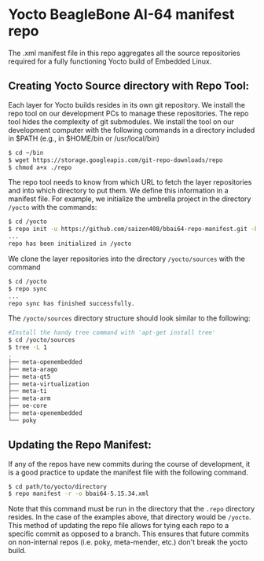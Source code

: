 # Yocto BeagleBone AI-64 manifest repo

The .xml manifest file in this repo aggregates all the source repositories required for a fully functioning Yocto build of Embedded Linux.

## Creating Yocto Source directory with Repo Tool:

Each layer for Yocto builds resides in its own git repository. We install the repo tool on our development PCs to manage these repositories. The repo tool hides the complexity of git submodules. We install the tool on our development computer with the following commands in a directory included in $PATH (e.g., in $HOME/bin or /usr/local/bin)
```bash
$ cd ~/bin
$ wget https://storage.googleapis.com/git-repo-downloads/repo
$ chmod a+x ./repo
```

The repo tool needs to know from which URL to fetch the layer repositories and into which directory to put them. We define this information in a manifest file. For example, we initialize the umbrella project in the directory ```/yocto``` with the commands:

```bash
$ cd /yocto
$ repo init -u https://github.com/saizen408/bbai64-repo-manifest.git -b kirkstone -m bbai64-5.15.34.xml
...
repo has been initialized in /yocto
```

We clone the layer repositories into the directory ```/yocto/sources``` with the command

```bash
$ cd /yocto
$ repo sync
...
repo sync has finished successfully.
```

The ```/yocto/sources``` directory structure should look similar to the following:

```bash
#Install the handy tree command with 'apt-get install tree'
$ cd /yocto/sources
$ tree -L 1
.
├── meta-openembedded
├── meta-arago
├── meta-qt5
├── meta-virtualization
├── meta-ti
├── meta-arm
├── oe-core
├── meta-openembedded
└── poky
```
## Updating the Repo Manifest:
If any of the repos have new commits during the course of development, it is a good practice to update the manifest file with the following command.

```bash
$ cd path/to/yocto/directory
$ repo manifest -r -o bbai64-5.15.34.xml
```
Note that this command must be run in the directory that the ``.repo`` directory resides. In the case of the examples above, that directory would be ``/yocto``.
This method of updating the repo file allows for tying each repo to a specific commit as opposed to a branch. This ensures that future commits on non-internal repos (i.e. poky, meta-mender, etc.) don't break the yocto build.
